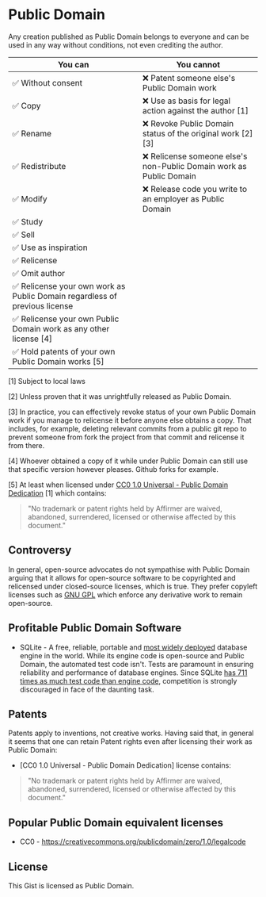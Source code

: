 # Public Domain

Any creation published as Public Domain belongs to everyone and can be used in any way without conditions, not even crediting the author.

You can | You cannot
--- | ---
✅ Without consent | ❌ Patent someone else's Public Domain work
✅ Copy | ❌ Use as basis for legal action against the author [1]
✅ Rename | ❌ Revoke Public Domain status of the original work [2][3]
✅ Redistribute | ❌ Relicense someone else's non-Public Domain work as Public Domain
✅ Modify | ❌ Release code you write to an employer as Public Domain
✅ Study |
✅ Sell |
✅ Use as inspiration |
✅ Relicense |
✅ Omit author |
✅ Relicense your own work as Public Domain regardless of previous license |
✅ Relicense your own Public Domain work as any other license [4] |
✅ Hold patents of your own Public Domain works [5] |

[1] Subject to local laws

[2] Unless proven that it was unrightfully released as Public Domain.

[3] In practice, you can effectively revoke status of your own Public Domain work if you manage to relicense it before anyone else obtains a copy. That includes, for example, deleting relevant commits from a public git repo to prevent someone from fork the project from that commit and relicense it from there.

[4] Whoever obtained a copy of it while under Public Domain can still use that specific version however pleases. Github forks for example.

[5] At least when licensed under [CC0 1.0 Universal - Public Domain Dedication](https://creativecommons.org/publicdomain/zero/1.0/legalcode) [1] which contains:

 > "No trademark or patent rights held by Affirmer are waived, abandoned, surrendered, licensed or otherwise affected by this document."

## Controversy

In general, open-source advocates do not sympathise with Public Domain arguing that it allows for open-source software to be copyrighted and relicensed under closed-source licenses, which is true. They prefer copyleft licenses such as [GNU GPL](https://en.wikipedia.org/wiki/GNU_General_Public_License) which enforce any derivative work to remain open-source.

## Profitable Public Domain Software

* SQLite - A free, reliable, portable and [most widely deployed](https://www.sqlite.org/mostdeployed.html) database engine in the world. While its engine code is open-source and Public Domain, the automated test code isn't. Tests are paramount in ensuring reliability and performance of database engines. Since SQLite [has 711 times as much test code than engine code](https://www.sqlite.org/testing.html), competition is strongly discouraged in face of the daunting task.

## Patents

Patents apply to inventions, not creative works. Having said that, in general it seems that one can retain Patent rights even after licensing their work as Public Domain:

* [CC0 1.0 Universal - Public Domain Dedication] license contains:

> "No trademark or patent rights held by Affirmer are waived, abandoned, surrendered, licensed or otherwise affected by this document."

## Popular Public Domain equivalent licenses

* CC0 - https://creativecommons.org/publicdomain/zero/1.0/legalcode

## License

This Gist is licensed as Public Domain.